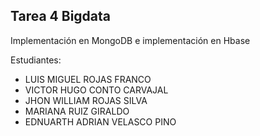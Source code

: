 ## Tarea 4 Bigdata

Implementación en MongoDB e implementación en Hbase

Estudiantes:
- LUIS MIGUEL ROJAS FRANCO
- VICTOR HUGO CONTO CARVAJAL
- JHON WILLIAM ROJAS SILVA
- MARIANA RUIZ GIRALDO
- EDNUARTH ADRIAN VELASCO PINO
